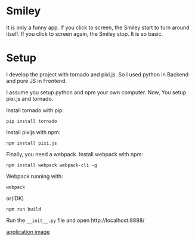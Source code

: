 # Smiley

It is only a funny app. If you click to screen, the Smiley start to turn around itself. If you click to screen again, the Smiley stop. It is so basic.

# Setup

I develop the project with tornado and pixi.js. So I used python in Backend and pure JS in Frontend. 

I assume you setup python and npm your own computer. Now, You setup pixi.js and tornado.

Install tornado with pip:

```
pip install tornado
```

Install pixijs with npm:

```
npm install pixi.js
```

Finally, you need a webpack. Install webpack with npm:
```
npm install webpack webpack-cli -g
```

Webpack running with:
```
webpack
```
or(IDK)
```
npm run build
```

Run the `__init__.py` file and open http://localhost:8888/

[application image](/readme/gif.gif)